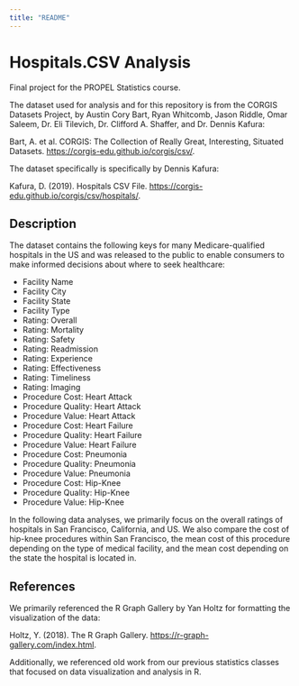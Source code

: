 ```yaml
---
title: "README"
---
```


# Hospitals.CSV Analysis

Final project for the PROPEL Statistics course.

The dataset used for analysis and for this repository is from the CORGIS 
Datasets Project, by Austin Cory Bart, Ryan Whitcomb, Jason Riddle, Omar Saleem,
Dr. Eli Tilevich, Dr. Clifford A. Shaffer, and Dr. Dennis Kafura:

Bart, A. et al. CORGIS: The Collection of Really Great, Interesting, Situated
Datasets. https://corgis-edu.github.io/corgis/csv/.

The dataset specifically is specifically by Dennis Kafura:

Kafura, D. (2019). Hospitals CSV File. 
https://corgis-edu.github.io/corgis/csv/hospitals/.

## Description

The dataset contains the following keys for many Medicare-qualified hospitals in
the US and was released to the public to enable consumers to make informed 
decisions about where to seek healthcare:

- Facility Name
- Facility City
- Facility State
- Facility Type
- Rating: Overall
- Rating: Mortality
- Rating: Safety
- Rating: Readmission
- Rating: Experience
- Rating: Effectiveness
- Rating: Timeliness
- Rating: Imaging
- Procedure Cost: Heart Attack
- Procedure Quality: Heart Attack
- Procedure Value: Heart Attack
- Procedure Cost: Heart Failure
- Procedure Quality: Heart Failure
- Procedure Value: Heart Failure
- Procedure Cost: Pneumonia
- Procedure Quality: Pneumonia
- Procedure Value: Pneumonia
- Procedure Cost: Hip-Knee
- Procedure Quality: Hip-Knee
- Procedure Value: Hip-Knee

In the following data analyses, we primarily focus on the overall ratings of 
hospitals in San Francisco, California, and US. We also compare the cost of
hip-knee procedures within San Francisco, the mean cost of this procedure 
depending on the type of medical facility, and the mean cost depending on the
state the hospital is located in.

## References

We primarily referenced the R Graph Gallery by Yan Holtz for formatting the
visualization of the data:

Holtz, Y. (2018). The R Graph Gallery. https://r-graph-gallery.com/index.html.

Additionally, we referenced old work from our previous statistics classes that
focused on data visualization and analysis in R.
